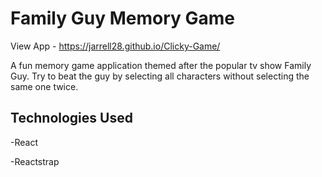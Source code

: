 # Family Guy Memory Game

View App - https://jarrell28.github.io/Clicky-Game/

A fun memory game application themed after the popular tv show Family Guy. Try to beat the guy by selecting all characters without selecting the same one twice.


## Technologies Used

-React

-Reactstrap
